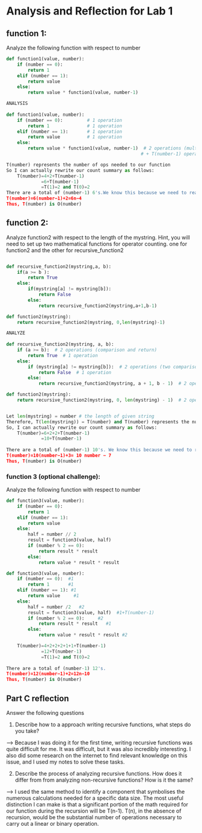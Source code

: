 # Analysis and Reflection for Lab 1

## function 1:

Analyze the following function with respect to number

```python
def function1(value, number):
	if (number == 0):
		return 1
	elif (number == 1):
		return value
	else:
		return value * function1(value, number-1)

ANALYSIS
		
def function1(value, number):
    if (number == 0):         # 1 operation
        return 1              # 1 operation
    elif (number == 1):       # 1 operation
        return value          # 1 operation
    else:
        return value * function1(value, number-1)  # 2 operations (multiplication and recursive call) 
                                                  # + T(number-1) operations from the recursive call

T(number) represents the number of ops needed to our function
So I can actually rewrite our count summary as follows:
    T(number)=4+2+T(number-1)
             =6+T(number-1)
             =T(1)=2 and T(0)=2
There are a total of (number-1) 6's.We know this because we need to reach T(1) to get the 2.
T(number)=6(number−1)+2=6n−4
Thus, T(number) is O(number)
```


## function 2:

Analyze function2 with respect to the length of the mystring.  Hint, you will need to set up two mathematical functions for operator counting.  one for function2 and the other for recursive_function2

```python

def recursive_function2(mystring,a, b):
	if(a >= b ):
		return True
	else:
		if(mystring[a] != mystring[b]):
			return False
		else:
			return recursive_function2(mystring,a+1,b-1)

def function2(mystring):
	return recursive_function2(mystring, 0,len(mystring)-1)

ANALYZE
	
def recursive_function2(mystring, a, b):
    if (a >= b):  # 2 operations (comparison and return)
        return True  # 1 operation
    else:
        if (mystring[a] != mystring[b]):  # 2 operations (two comparisons)
            return False  # 1 operation
        else:
            return recursive_function2(mystring, a + 1, b - 1)  # 2 operations (addition and subtraction) + T(len(mystring) - 1)

def function2(mystring):
    return recursive_function2(mystring, 0, len(mystring) - 1)  # 2 operations (subtraction and function call)


Let len(mystring) = number # the length of given string
Therefore, T(len(mystring)) = T(number) and T(number) represents the number of ops needed to our function
So, I can actually rewrite our count summary as follows:
    T(number)=6+2+2+T(number-1)
             =10+T(number-1)
            
There are a total of (number-1) 10's. We know this because we need to reach T(number-1) to get the 3.
T(number)=10(number−1)+3= 10 number − 7
Thus, T(number) is O(number)

```

### function 3 (optional challenge):

Analyze the following function with respect to number


```python
def function3(value, number):
	if (number == 0):
		return 1
	elif (number == 1):
		return value
	else:
		half = number // 2
		result = function3(value, half)
		if (number % 2 == 0):
			return result * result
		else:
			return value * result * result

def function3(value, number):
	if (number == 0):  #1
		return 1       #1
	elif (number == 1): #1
		return value     #1
	else:
		half = number /2   #2
		result = function3(value, half)  #1+T(number-1)
		if (number % 2 == 0):     #2
			return result * result   #1
		else:
			return value * result * result #2

    T(number)=4+2+2+2+1+1+T(number-1)
             =12+T(number-1)
             =T(1)=2 and T(0)=2
             
There are a total of (number-1) 12's.
T(number)=12(number−1)+2=12n−10
Thus, T(number) is O(number)

```

## Part C reflection

Answer the following questions

1. Describe how to a approach writing recursive functions, what steps do you take?

--> Because I was doing it for the first time, writing recursive functions was quite difficult for me. It was difficult, but it was also incredibly interesting. I also did some research on the internet to find relevant knowledge on this issue, and I used my notes to solve these tasks.

2. Describe the process of analyzing recursive functions.  How does it differ from from analyzing non-recursive functions?  How is it the same? 

--> I used the same method to identify a component that symbolises the numerous calculations needed for a specific data size. The most useful distinction I can make is that a significant portion of the math required for our function during the recursion will be T(n-1). T(n), in the absence of recursion, would be the substantial number of operations necessary to carry out a linear or binary operation.